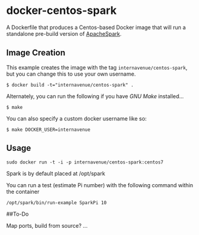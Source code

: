 # docker-centos-spark

A Dockerfile that produces a  Centos-based Docker image that will run a standalone pre-build version of [ApacheSpark][spark].

[spark]: https://spark.apache.org/


## Image Creation

This example creates the image with the tag `internavenue/centos-spark`, but you can change this to use your own username.


```
$ docker build -t="internavenue/centos-spark" .
```

Alternately, you can run the following if you have *GNU Make* installed...

```
$ make
```

You can also specify a custom docker username like so:

```
$ make DOCKER_USER=internavenue
```


## Usage

```
sudo docker run -t -i -p internavenue/centos-spark:centos7
```

Spark is by default placed at /opt/spark

You can run a test (estimate Pi number) with the following command within the container

```
/opt/spark/bin/run-example SparkPi 10
```

##To-Do

Map ports, build from source? ...
